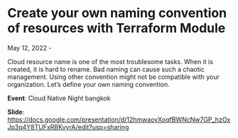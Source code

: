 # Create your own naming convention of resources with Terraform Module

May 12, 2022 - 

Cloud resource name is one of the most troublesome tasks. When it is created, it is hard to rename. Bad naming can cause such a chaotic management. Using other convention might not be compatible with your organization. Let’s define your own naming convention.

**Event**: Cloud Native Night bangkok

**Slide**: https://docs.google.com/presentation/d/12hmwaoyXoqfBWNcNw7GP_hzOxJp3q4Y8TUFxRBKvyrA/edit?usp=sharing
